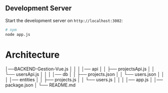 ## Development Server

Start the development server on `http://localhost:3002`:

```bash
# npm
node app.js
```
# Architecture 

│──BACKEND-Gestion-Vue.js
│    │ 
│    │── api
│    │   ├── projectsApi.js
│    │   └── usersApi.js
│    │
│    │── db
│    │   ├── projects.json
│    │   └── users.json
│    │
│    │── entities
│    │   ├── projects.js
│    │   └── users.js
│    │
│    │── app.js
│    │── package.json
│    └── README.md